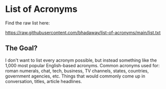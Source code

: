 # List of Acronyms

Find the raw list here:

https://raw.githubusercontent.com/bhadaway/list-of-acronyms/main/list.txt

## The Goal?

I don't want to list every acronym possible, but instead something like the 1,000 most popular English-based acronyms. Common acronyms used for: roman numerals, chat, tech, business, TV channels, states, countries, government agencies, etc. Things that would commonly come up in conversation, titles, article headlines.

